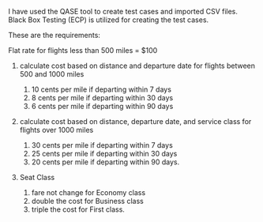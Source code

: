 I have used the QASE tool to create test cases and imported CSV files. Black Box Testing (ECP) is utilized for creating the test cases.

These are the requirements:

Flat rate for flights less than 500 miles = $100

1. calculate cost based on distance and departure date for flights between 500 and 1000 miles
   
    1. 10 cents per mile if departing within 7 days
    2. 8 cents per mile if departing within 30 days
    3. 6 cents per mile if departing within 90 days
3. calculate cost based on distance, departure date, and service class for flights over 1000 miles
   
   1. 30 cents per mile if departing within 7 days
   2. 25 cents per mile if departing within 30 days
   3. 20 cents per mile if departing within 90 days.
      
5. Seat Class
   1. fare not change for Economy class
   2. double the cost for Business class
   3. triple the cost for First class.




 
